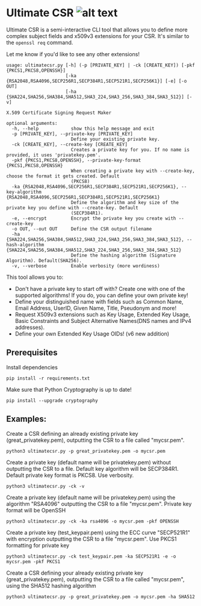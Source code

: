 # Ultimate CSR ![alt text](https://pkiscape.com/img/favicon.png)

Ultimate CSR is a semi-interactive CLI tool that allows you to define more complex subject fields and x509v3 extensions for your CSR.
It's similar to the ```openssl req``` command.

Let me know if you'd like to see any other extensions!

```
usage: ultimatecsr.py [-h] (-p [PRIVATE_KEY] | -ck [CREATE_KEY]) [-pkf {PKCS1,PKCS8,OPENSSH}]
                      [-ka {RSA2048,RSA4096,SECP256R1,SECP384R1,SECP521R1,SECP256K1}] [-e] [-o OUT]
                      [-ha {SHA224,SHA256,SHA384,SHA512,SHA3_224,SHA3_256,SHA3_384,SHA3_512}] [-v]

X.509 Certificate Signing Request Maker

optional arguments:
  -h, --help            show this help message and exit
  -p [PRIVATE_KEY], --private-key [PRIVATE_KEY]
                        Define your existing private key.
  -ck [CREATE_KEY], --create-key [CREATE_KEY]
                        Creates a private key for you. If no name is provided, it uses 'privatekey.pem'.
  -pkf {PKCS1,PKCS8,OPENSSH}, --private-key-format {PKCS1,PKCS8,OPENSSH}
                        When creating a private key with --create-key, choose the format it gets created. Default
                        (PKCS8)
  -ka {RSA2048,RSA4096,SECP256R1,SECP384R1,SECP521R1,SECP256K1}, --key-algorithm {RSA2048,RSA4096,SECP256R1,SECP384R1,SECP521R1,SECP256K1}
                        Define the algorithm and key size of the private key you define with --create-key. Default
                        (SECP384R1).
  -e, --encrypt         Encrypt the private key you create with --create-key
  -o OUT, --out OUT     Define the CSR output filename
  -ha {SHA224,SHA256,SHA384,SHA512,SHA3_224,SHA3_256,SHA3_384,SHA3_512}, --hash-algorithm {SHA224,SHA256,SHA384,SHA512,SHA3_224,SHA3_256,SHA3_384,SHA3_512}
                        Define the hashing algorithm (Signature Algorithm). Default(SHA256).
  -v, --verbose         Enable verbosity (more wordiness)
```

This tool allows you to:

- Don't have a private key to start off with? Create one with one of the supported algorithms! If you do, you can define your own private key!
- Define your distinguished name with fields such as Common Name, Email Address, UserID, Given Name, Title, Pseudonym and more!
- Request X509v3 extensions such as Key Usage, Extended Key Usage, Basic Constraints and Subject Alternative Names(DNS names and IPv4 addresses).
- Define your own Extended Key Usage OIDs! (v6 new addition)


## Prerequisites

Install dependencies
```
pip install -r requirements.txt
```

Make sure that Python Cryptography is up to date!

```
pip install --upgrade cryptography
```

## Examples:

Create a CSR defining an already existing private key (great_privatekey.pem), outputting the CSR to a file called "mycsr.pem". 

```
python3 ultimatecsr.py -p great_privatekey.pem -o mycsr.pem
```

Create a private key (default name will be privatekey.pem) without outputting the CSR to a file. Default key algorithm will be SECP384R1. Default private key format is PKCS8. Use verbosity.
```
python3 ultimatecsr.py -ck -v
```

Create a private key (default name will be privatekey.pem) using the algorithm "RSA4096" outputting the CSR to a file "mycsr.pem". Private key format will be OpenSSH
```
python3 ultimatecsr.py -ck -ka rsa4096 -o mycsr.pem -pkf OPENSSH
```


Create a private key (test_keypair.pem) using the ECC curve "SECP521R1" with encryption outputting the CSR to a file "mycsr.pem". Use PKCS1 formatting for private key
```
python3 ultimatecsr.py -ck test_keypair.pem -ka SECP521R1 -e -o mycsr.pem -pkf PKCS1
```

Create a CSR defining your already existing private key (great_privatekey.pem), outputting the CSR to a file called "mycsr.pem", using the SHA512 hashing algorithm

```
python3 ultimatecsr.py -p great_privatekey.pem -o mycsr.pem -ha SHA512
```
